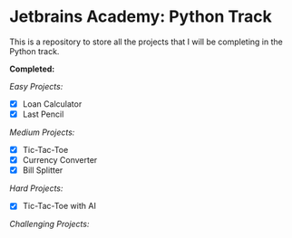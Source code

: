 # Jetbrains Academy: Python Track

This is a repository to store all the projects that I will be completing in the Python track.

**Completed:**

*Easy Projects:*

- [x] Loan Calculator
- [x] Last Pencil

*Medium Projects:*

- [x] Tic-Tac-Toe
- [x] Currency Converter
- [x] Bill Splitter

*Hard Projects:*

- [x] Tic-Tac-Toe with AI

*Challenging Projects:*


